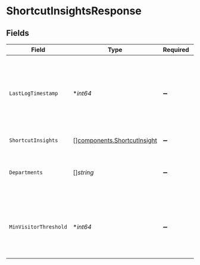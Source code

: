 # ShortcutInsightsResponse


## Fields

| Field                                                                                            | Type                                                                                             | Required                                                                                         | Description                                                                                      |
| ------------------------------------------------------------------------------------------------ | ------------------------------------------------------------------------------------------------ | ------------------------------------------------------------------------------------------------ | ------------------------------------------------------------------------------------------------ |
| `LastLogTimestamp`                                                                               | **int64*                                                                                         | :heavy_minus_sign:                                                                               | Unix timestamp of the last activity processed to make the response (in seconds since epoch UTC). |
| `ShortcutInsights`                                                                               | [][components.ShortcutInsight](../../models/components/shortcutinsight.md)                       | :heavy_minus_sign:                                                                               | Insights for shortcuts.                                                                          |
| `Departments`                                                                                    | []*string*                                                                                       | :heavy_minus_sign:                                                                               | list of departments applicable for shortcuts tab.                                                |
| `MinVisitorThreshold`                                                                            | **int64*                                                                                         | :heavy_minus_sign:                                                                               | Min threshold in number of visitors while populating results, otherwise 0.                       |